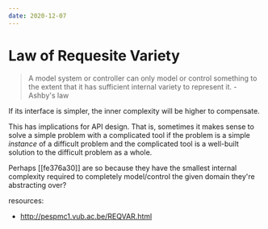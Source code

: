 ```yaml
---
date: 2020-12-07
---
```


# Law of Requesite Variety

> A model system or controller can only model or control something to the extent that it has sufficient internal variety to represent it.
> -Ashby's law

If its interface is simpler, the inner complexity will be higher to compensate.

This has implications for API design.
That is, sometimes it makes sense to solve a simple problem with a complicated tool if the problem is a simple _instance_ of a difficult problem and the complicated tool is a well-built solution to the difficult problem as a whole.

Perhaps [[fe376a30]] are so because they have the smallest internal complexity required to completely model/control the given domain they're abstracting over?

resources:

- <http://pespmc1.vub.ac.be/REQVAR.html>
